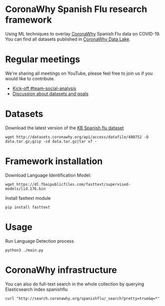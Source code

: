 # CoronaWhy Spanish Flu research framework
Using ML techniques to overlay [CoronaWhy](https://www.coronawhy.org) Spanish Flu data on COVID-19. You can find all datasets published in [CoronaWhy Data Lake](http://datasets.coronawhy.org/dataverse/pandemics).
# Regular meetings
We're sharing all meetings on YouTube, please feel free to join us if you would like to contribute.
- [Kick-off #team-social-analysis](https://www.youtube.com/watch?v=z2RLU9J0Fv0)
- [Discussion about datasets and goals](https://www.youtube.com/watch?v=8Z7Gm954aVQ&feature=youtu.be)
# Datasets
Download the latest version of the [KB Spanish flu dataset](http://datasets.coronawhy.org/dataset.xhtml?persistentId=doi:10.5072/FK2/WPIDZZ)
```
wget http://datasets.coronawhy.org/api/access/datafile/480752 -O data.tar.gz;gzip -cd data.tar.gz|tar xf -
```
# Framework installation
Download Language Identification Model:
```
wget https://dl.fbaipublicfiles.com/fasttext/supervised-models/lid.176.bin
```
Install fasttext module 
```
pip install fasttext
``` 
# Usage
Run Language Detection process
```
python3 ./main.py
```
# CoronaWhy infrastructure
You can also do full-text search in the whole collection by querying Elasticsearch index spanishflu
```
curl "http://search.coronawhy.org/spanishflu/_search?pretty=true&q=*"
```
